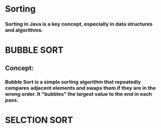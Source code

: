 # Sorting

### Sorting in Java is a key concept, especially in data structures and algorithms.

# BUBBLE SORT

## Concept:

### Bubble Sort is a simple sorting algorithm that repeatedly compares adjacent elements and swaps them if they are in the wrong order. It "bubbles" the largest value to the end in each pass.

# SELCTION SORT

